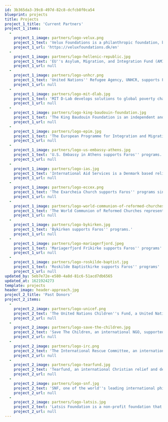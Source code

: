 ```yaml
---
id: 3b365da3-39c8-497d-82c8-dcfcb8f0ca54
blueprint: projects
title: Projects
project_1_title: 'Current Partners'
project_1_items:
  -
    project_1_image: partners/logo-velux.png
    project_1_text: 'Velux Foundations is a philanthropic foundation, based in Denmark that supports the Horizon Center.'
    project_1_url: 'https://veluxfoundations.dk/en'
  -
    project_1_image: partners/logo-hellenic-republic.jpg
    project_1_text: 'EU''s Asylum, Migration, and Integration Fund (AMIF) for the period 2014-20 is supporting Faros'' Shelter.'
    project_1_url: null
  -
    project_1_image: partners/logo-unhcr.png
    project_1_text: 'United Nations'' Refugee Agency, UNHCR, supports Faros'' Horizon Center and its educational programs.'
    project_1_url: null
  -
    project_1_image: partners/logo-mit-dlab.jpg
    project_1_text: 'MIT D-Lab develops solutions to global poverty challenges. It''s Faros'' partner at Horizon Center''s educational programs.'
    project_1_url: null
  -
    project_1_image: partners/logo-king-baudouin-foundation.jpg
    project_1_text: 'The King Baudouin Foundation is an independent and pluralistic foundation that supports Faros'' Horizon and Drop-in Center.'
    project_1_url: null
  -
    project_1_image: partners/logo-epim.jpg
    project_1_text: 'The European Programme for Integration and Migration is an initiative of 25 private foundations that supports Faros'' Horizon and Drop-in Center.'
    project_1_url: null
  -
    project_1_image: partners/logo-us-embassy-athens.jpg
    project_1_text: 'U.S. Embassy in Athens supports Faros'' programs.'
    project_1_url: null
  -
    project_1_image: partners/logo-ias.jpg
    project_1_text: 'International Aid Services is a Denmark based relief and development organization that supports Faros'' programs'
    project_1_url: null
  -
    project_1_image: partners/logo-eccex.png
    project_1_text: 'The Exarcheia Church supports Faros'' programs since its establishment in 2014'
    project_1_url: null
  -
    project_1_image: partners/logo-world-communion-of-reformed-churches.jpg
    project_1_text: 'The World Communion of Reformed Churches represents 100 million Christians worldwide. It supports Faros'' Drop-in Center.'
    project_1_url: null
  -
    project_1_image: partners/logo-bykirken.jpg
    project_1_text: 'Bykirken supports Faros'' programs.'
    project_1_url: null
  -
    project_1_image: partners/logo-mariagerfjord.jpeg
    project_1_text: 'Mariagerfjord Frikirke supports Faros'' programs'
    project_1_url: null
  -
    project_1_image: partners/logo-roskilde-baptist.jpg
    project_1_text: 'Roskilde Baptistkirke supports Faros'' programs'
    project_1_url: null
updated_by: 5eb7e72e-e580-4a8d-81c6-51acd7db6565
updated_at: 1621924273
template: projects
header_image: header-approach.jpg
project_2_title: 'Past Donors'
project_2_items:
  -
    project_2_image: partners/logo-unicef.png
    project_2_text: 'The United Nations Children''s Fund, a United Nations agency, supported Faros'' Family Center.'
    project_2_url: null
  -
    project_2_image: partners/logo-save-the-children.jpg
    project_2_text: 'Save The Children, an international NGO, supported our protection program at Elliniko Camp.'
    project_2_url: null
  -
    project_2_image: partners/logo-irc.png
    project_2_text: 'The International Rescue Committee, an international NGO, supported our Street Work program'
    project_2_url: null
  -
    project_2_image: partners/logo-tearfund.jpg
    project_2_text: 'Tearfund, an international Christian relief and development agency based in the UK, supported our Street Work program'
    project_2_url: null
  -
    project_2_image: partners/logo-snf.jpg
    project_2_text: 'SNF, one of the world''s leading international philanthropic organizations, supported our Drop-in Center.'
    project_2_url: null
  -
    project_2_image: partners/logo-latsis.jpg
    project_2_text: 'Latsis Foundation is a non-profit foundation that supported our shelter.'
    project_2_url: null
---
```

